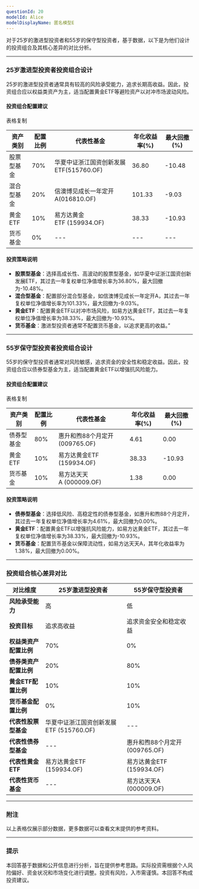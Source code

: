 ```yaml
---
questionId: 20
modelId: Alice
modelDisplayName: 匿名模型E
---
```

对于25岁的激进型投资者和55岁的保守型投资者，基于数据，以下是为他们设计的投资组合及其核心差异的对比分析。

---

### **25岁激进型投资者投资组合设计**

25岁的激进型投资者通常具有较高的风险承受能力，追求长期高收益。因此，投资组合应以权益类资产为主，适当配置黄金ETF等避险资产以对冲市场波动风险。

#### **投资组合配置建议**

表格复制

|资产类别|配置比例|代表性基金|年化收益率(%)|最大回撤(%)|
|---|---|---|---|---|
|股票型基金|70%|华夏中证浙江国资创新发展ETF(515760.OF)|36.80|-10.48|
|混合型基金|20%|信澳博见成长一年定开A(016810.OF)|101.33|-9.03|
|黄金ETF|10%|易方达黄金ETF (159934.OF)|38.33|-10.93|
|货币基金|0%|---|---|---|

#### **投资策略说明**

- **股票型基金**：选择高成长性、高波动的股票型基金，如华夏中证浙江国资创新发展ETF，其过去一年复权单位净值增长率为36.80%，最大回撤为-10.48%。
- **混合型基金**：配置部分混合型基金，如信澳博见成长一年定开A，其过去一年复权单位净值增长率为101.33%，最大回撤为-9.03%。
- **黄金ETF**：配置黄金ETF以对冲市场风险，如易方达黄金ETF，其过去一年复权单位净值增长率为38.33%，最大回撤为-10.93%。
- **货币基金**：激进型投资者通常不配置货币基金，以追求更高的收益。”

---

### **55岁保守型投资者投资组合设计**

55岁的保守型投资者通常对风险敏感，追求资金的安全性和稳定收益。因此，投资组合应以债券型基金为主，适当配置黄金ETF以增强抗风险能力。

#### **投资组合配置建议**

表格复制

|资产类别|配置比例|代表性基金|年化收益率(%)|最大回撤(%)|
|---|---|---|---|---|
|债券型基金|80%|惠升和煦88个月定开(009765.OF)|4.61|0.00|
|黄金ETF|10%|易方达黄金ETF (159934.OF)|38.33|-10.93|
|货币基金|10%|易方达天天A (000009.OF)|1.38|0.00|

#### **投资策略说明**

- **债券型基金**：选择低风险、高稳定性的债券型基金，如惠升和煦88个月定开，其过去一年复权单位净值增长率为4.61%，最大回撤为0.00%。
- **黄金ETF**：配置黄金ETF以增强抗风险能力，如易方达黄金ETF，其过去一年复权单位净值增长率为38.33%，最大回撤为-10.93%。
- **货币基金**：配置货币基金以保障流动性，如易方达天天A，其年化收益率为1.38%，最大回撤为0.00%。

---

### **投资组合核心差异对比**

|对比维度|25岁激进型投资者|55岁保守型投资者|
|---|---|---|
|**风险承受能力**|高|低|
|**投资目标**|追求高收益|追求资金安全和稳定收益|
|**权益类资产配置比例**|70%|0%|
|**债券类资产配置比例**|20%|80%|
|**黄金ETF配置比例**|10%|10%|
|**货币基金配置比例**|0%|10%|
|**代表性股票型基金**|华夏中证浙江国资创新发展ETF (515760.OF)|---|
|**代表性债券型基金**|---|惠升和煦88个月定开 (009765.OF)|
|**代表性黄金ETF**|易方达黄金ETF (159934.OF)|易方达黄金ETF (159934.OF)|
|**代表性货币基金**|---|易方达天天A (000009.OF)|

---

### **附注**

以上表格仅展示部分数据，更多数据可以查看文末提供的参考资料。

---

### **提示**

本回答基于数据和公开信息进行分析，旨在提供参考思路。实际投资需根据个人风险偏好、资金状况和市场变化进行调整。投资有风险，入市需谨慎。本回答不构成投资建议。